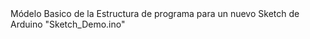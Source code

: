 <html>
  <head>
  <title>Sketch_Demo</title>
   </head>
  <body>
    Módelo Basico de la Estructura de programa para un nuevo Sketch de Arduino
    "Sketch_Demo.ino"
  </body>
</html>

